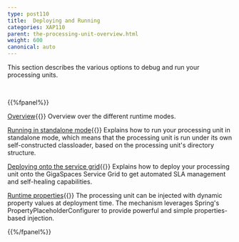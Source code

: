 ```yaml
---
type: post110
title:  Deploying and Running
categories: XAP110
parent: the-processing-unit-overview.html
weight: 600
canonical: auto
---
```



This section describes the various options to debug and run your processing units.


<br>


{{%fpanel%}}

[Overview](./deploying-and-running-the-processing-unit.html){{<wbr>}}
Overview over the different runtime modes.

[Running in standalone mode](./running-in-standalone-mode.html){{<wbr>}}
Explains how to run your processing unit in standalone mode, which means that the processing unit is run under its own self-constructed classloader, based on the processing unit's directory structure.

[Deploying onto the service grid](./deploying-onto-the-service-grid.html){{<wbr>}}
Explains how to deploy your processing unit onto the GigaSpaces Service Grid to get automated SLA management and self-healing capabilities.

[Runtime properties](./deployment-properties.html){{<wbr>}}
The processing unit can be injected with dynamic property values at deployment time. The mechanism leverages Spring's PropertyPlaceholderConfigurer to provide powerful and simple properties-based injection.

{{%/fpanel%}}


